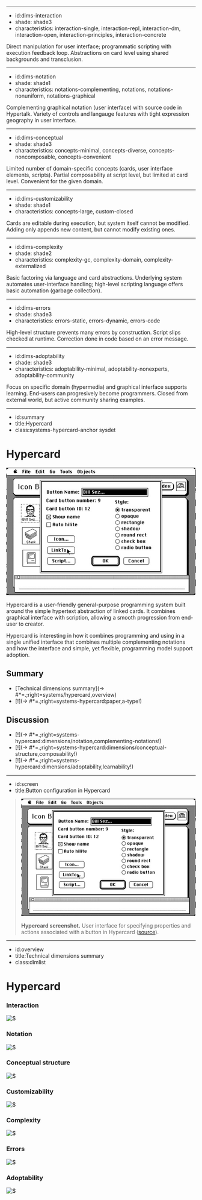 ----------------------------------------------------------------------------------------------------
- id:dims-interaction
- shade: shade3
- characteristics: interaction-single, interaction-repl, interaction-dm, interaction-open, interaction-principles, interaction-concrete

Direct manipulation for user interface; programmatic scripting with execution feedback loop.
Abstractions on card level using shared backgrounds and transclusion.

----------------------------------------------------------------------------------------------------
- id:dims-notation
- shade: shade1
- characteristics: notations-complementing, notations, notations-nonuniform, notations-graphical

Complementing graphical notation (user interface) with source code in Hypertalk.
Variety of controls and langauge features with tight expression geography in user interface.

----------------------------------------------------------------------------------------------------
- id:dims-conceptual
- shade: shade3
- characteristics: concepts-minimal, concepts-diverse, concepts-noncomposable, concepts-convenient

Limited number of domain-specific concepts (cards, user interface elements, scripts).
Partial composability at script level, but limited at card level. Convenient for the given domain.

----------------------------------------------------------------------------------------------------
- id:dims-customizability
- shade: shade1
- characteristics: concepts-large, custom-closed

Cards are editable during execution, but system itself cannot be modified.
Adding only appends new content, but cannot modify existing ones.

----------------------------------------------------------------------------------------------------
- id:dims-complexity
- shade: shade2
- characteristics: complexity-gc, complexity-domain, complexity-externalized

Basic factoring via language and card abstractions. Underlying system automates user-interface 
handling; high-level scripting language offers basic automation (garbage collection).

----------------------------------------------------------------------------------------------------
- id:dims-errors
- shade: shade3
- characteristics: errors-static, errors-dynamic, errors-code

High-level structure prevents many errors by construction. Script slips checked at runtime. 
Correction done in code based on an error message.

----------------------------------------------------------------------------------------------------
- id:dims-adoptability
- shade: shade3
- characteristics: adoptability-minimal, adoptability-nonexperts, adoptability-community

Focus on specific domain (hypermedia) and graphical interface supports learning. End-users can 
progresively become programmers. Closed from external world, but active community sharing examples.

----------------------------------------------------------------------------------------------------
- id:summary
- title:Hypercard
- class:systems-hypercard-anchor sysdet

# Hypercard

[![](img/sys/hypercard.jpg)](#image=systems/hypercard,screen)

Hypercard is a user-friendly general-purpose programming system built around the simple 
hypertext abstraction of linked cards. It combines graphical interface with scription,
allowing a smooth progression from end-user to creator.

Hypercard is interesting in how it combines programming and using in a single unified
interface that combines multiple complementing notations and how the interface and 
simple, yet flexible, programming model support adoption.

## Summary

- [Technical dimensions summary](-> #*=.;right=systems/hypercard,overview)
- [!](-> #*=.;right=systems-hypercard:paper,a-type!)

## Discussion

- [!](-> #*=.;right=systems-hypercard:dimensions/notation,complementing-notations!)
- [!](-> #*=.;right=systems-hypercard:dimensions/conceptual-structure,composability!)
- [!](-> #*=.;right=systems-hypercard:dimensions/adoptability,learnability!)

----------------------------------------------------------------------------------------------------
- id:screen
- title:Button configuration in Hypercard

> ![Hypercard screenshot](img/sys/hypercard.jpg)
> 
> **Hypercard screenshot.** User interface for specifying properties and actions associated with a button in Hypercard
> ([source](http://basalgangster.macgui.com/RetroMacComputing/The_Long_View/Entries/2010/10/23_HyperCard.html)).

----------------------------------------------------------------------------------------------------
- id:overview
- title:Technical dimensions summary
- class:dimlist

# Hypercard

### Interaction

![$](systems/hypercard,dims-interaction)

### Notation

![$](systems/hypercard,dims-notation)

### Conceptual structure

![$](systems/hypercard,dims-conceptual)

### Customizability

![$](systems/hypercard,dims-customizability)

### Complexity

![$](systems/hypercard,dims-complexity)

### Errors

![$](systems/hypercard,dims-errors)

### Adoptability

![$](systems/hypercard,dims-adoptability)

